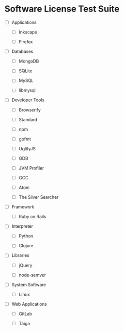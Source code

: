 # Software License Test Suite

- [ ] Applications

  - [ ] Inkscape

  - [ ] Firefox

- [ ] Databases

  - [ ] MongoDB

  - [ ] SQLite

  - [ ] MySQL

  - [ ] libmysql

- [ ] Developer Tools

  - [ ] Browserify

  - [ ] Standard

  - [ ] npm

  - [ ] gofmt

  - [ ] UglifyJS

  - [ ] GDB

  - [ ] JVM Profiler

  - [ ] GCC

  - [ ] Atom

  - [ ] The Silver Searcher

- [ ] Framework

  - [ ] Ruby on Rails

- [ ] Interpreter

  - [ ] Python

  - [ ] Clojure

- [ ] Libraries

  - [ ] jQuery

  - [ ] node-semver

- [ ] System Software

  - [ ] Linux

- [ ] Web Applications

  - [ ] GitLab

  - [ ] Taiga

